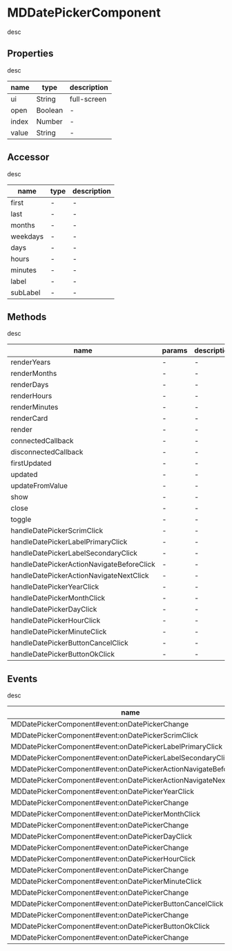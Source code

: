 # MDDatePickerComponent
desc 

## Properties
desc 

name|type|description
---|---|---
ui|String|full-screen
open|Boolean|-
index|Number|-
value|String|-

## Accessor
desc 

name|type|description
---|---|---
first|-|-
last|-|-
months|-|-
weekdays|-|-
days|-|-
hours|-|-
minutes|-|-
label|-|-
subLabel|-|-

## Methods
desc 

name|params|description
---|---|---
renderYears|-|-
renderMonths|-|-
renderDays|-|-
renderHours|-|-
renderMinutes|-|-
renderCard|-|-
render|-|-
connectedCallback|-|-
disconnectedCallback|-|-
firstUpdated|-|-
updated|-|-
updateFromValue|-|-
show|-|-
close|-|-
toggle|-|-
handleDatePickerScrimClick|-|-
handleDatePickerLabelPrimaryClick|-|-
handleDatePickerLabelSecondaryClick|-|-
handleDatePickerActionNavigateBeforeClick|-|-
handleDatePickerActionNavigateNextClick|-|-
handleDatePickerYearClick|-|-
handleDatePickerMonthClick|-|-
handleDatePickerDayClick|-|-
handleDatePickerHourClick|-|-
handleDatePickerMinuteClick|-|-
handleDatePickerButtonCancelClick|-|-
handleDatePickerButtonOkClick|-|-

## Events
desc 

name|params|description
---|---|---
MDDatePickerComponent#event:onDatePickerChange|-|-
MDDatePickerComponent#event:onDatePickerScrimClick|-|-
MDDatePickerComponent#event:onDatePickerLabelPrimaryClick|-|-
MDDatePickerComponent#event:onDatePickerLabelSecondaryClick|-|-
MDDatePickerComponent#event:onDatePickerActionNavigateBeforeClick|-|-
MDDatePickerComponent#event:onDatePickerActionNavigateNextClick|-|-
MDDatePickerComponent#event:onDatePickerYearClick|-|-
MDDatePickerComponent#event:onDatePickerChange|-|-
MDDatePickerComponent#event:onDatePickerMonthClick|-|-
MDDatePickerComponent#event:onDatePickerChange|-|-
MDDatePickerComponent#event:onDatePickerDayClick|-|-
MDDatePickerComponent#event:onDatePickerChange|-|-
MDDatePickerComponent#event:onDatePickerHourClick|-|-
MDDatePickerComponent#event:onDatePickerChange|-|-
MDDatePickerComponent#event:onDatePickerMinuteClick|-|-
MDDatePickerComponent#event:onDatePickerChange|-|-
MDDatePickerComponent#event:onDatePickerButtonCancelClick|-|-
MDDatePickerComponent#event:onDatePickerChange|-|-
MDDatePickerComponent#event:onDatePickerButtonOkClick|-|-
MDDatePickerComponent#event:onDatePickerChange|-|-

